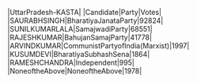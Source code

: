  
|UttarPradesh-KASTA|
|Candidate|Party|Votes|
|SAURABHSINGH|BharatiyaJanataParty|92824|
|SUNILKUMARLALA|SamajwadiParty|68551|
|RAJESHKUMAR|BahujanSamajParty|41778|
|ARVINDKUMAR|CommunistPartyofIndia(Marxist)|1997|
|KUSUMDEVI|BharatiyaSubhashSena|1864|
|RAMESHCHANDRA|Independent|995|
|NoneoftheAbove|NoneoftheAbove|1978|
